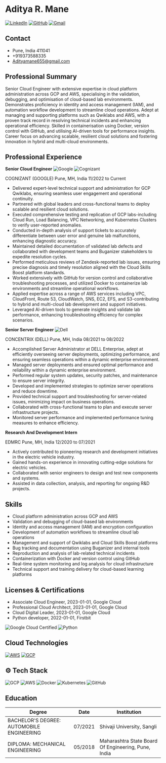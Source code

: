 # Aditya R. Mane

[![LinkedIn](https://img.shields.io/badge/LinkedIn-0077B5?style=for-the-badge&logo=linkedin&logoColor=white)](http://www.linkedin.com/in/aditya-mane-6734261a3/)
[![GitHub](https://img.shields.io/badge/GitHub-100000?style=for-the-badge&logo=github&logoColor=white)](https://github.com/Adyaa12/AdityaM)
[![Gmail](https://img.shields.io/badge/Gmail-D14836?style=for-the-badge&logo=gmail&logoColor=white)](mailto:Adityamane655@gmail.com)

## Contact

* Pune, India 411041
* +919373588335
* [Adityamane655@gmail.com](Adityamane655@gmail.com)


## Professional Summary

Senior Cloud Engineer with extensive expertise in cloud platform administration across GCP and AWS, specialising in the validation, debugging, and optimisation of cloud-based lab environments. Demonstrates proficiency in identity and access management (IAM), and automation workflow development to streamline cloud operations. Adept at managing and supporting platforms such as Qwiklabs and AWS, with a proven track record in resolving technical incidents and enhancing operational efficiency. Skilled in containerisation using Docker, version control with GitHub, and utilising AI-driven tools for performance insights. Career focus on advancing scalable, resilient cloud solutions and fostering innovation in hybrid and multi-cloud environments.

## Professional Experience

**Senior Cloud Engineer**
![Google](https://img.shields.io/badge/Google-4285F4?style=for-the-badge&logo=google&logoColor=white)
![Cognizant](https://img.shields.io/badge/Cognizant-1A73E8?style=for-the-badge&logo=cognizant&logoColor=white)

COGNIZANT (GOOGLE) Pune, MH, India 11/2022 to Current

* Delivered expert-level technical support and administration for GCP Qwiklabs, ensuring seamless user engagement and operational continuity.
* Partnered with global leaders and cross-functional teams to deploy scalable and resilient cloud solutions.
* Executed comprehensive testing and replication of GCP labs-including Cloud Run, Load Balancing, VPC Networking, and Kubernetes Clusters to verify user-reported anomalies.
* Conducted in-depth analysis of support tickets to accurately differentiate between user error and genuine lab malfunctions, enhancing diagnostic accuracy.
* Maintained detailed documentation of validated lab defects and collaborated with development teams and Buganizer stakeholders to expedite resolution cycles.
* Performed meticulous reviews of Zendesk-reported lab issues, ensuring precise diagnosis and timely resolution aligned with the Cloud Skills Boost platform standards.
* Worked extensively with GitHub for version control and collaborative troubleshooting processes, and utilized Docker to containerize lab environments and streamline operational workflows.
* Applied expertise across a range of AWS services including VPC, CloudFront, Route 53, CloudWatch, SNS, EC2, EFS, and S3-contributing to hybrid and multi-cloud lab development and support initiatives.
* Leveraged Al-driven tools to generate insights and validate lab performance, enhancing troubleshooting efficiency for complex scenarios.

**Senior Server Engineer**
![Dell](https://img.shields.io/badge/Dell-007DB8?style=for-the-badge&logo=dell&logoColor=white)

CONCENTRIX (DELL) Pune, MH, India 08/2021 to 08/2022

* Accomplished Server Administrator at DELL Enterprise, adept at efficiently overseeing server deployments, optimizing performance, and ensuring seamless operations within a dynamic enterprise environment.
* Managed server deployments and ensured optimal performance and reliability within a dynamic enterprise environment.
* Performed regular system updates, security patches, and maintenance to ensure server integrity.
* Developed and implemented strategies to optimize server operations and reduce downtime.
* Provided technical support and troubleshooting for server-related issues, minimizing impact on business operations.
* Collaborated with cross-functional teams to plan and execute server infrastructure projects.
* Monitored server performance and implemented performance tuning measures to enhance efficiency.

**Research And Development Intern**

EDMRC Pune, MH, India 12/2020 to 07/2021

* Actively contributed to pioneering research and development initiatives in the electric vehicle industry.
* Gained hands-on experience in innovating cutting-edge solutions for electric vehicles.
* Collaborated with senior engineers to design and test new components and systems.
* Assisted in data collection, analysis, and reporting for ongoing R&D projects.

## Skills

* Cloud platform administration across GCP and AWS
* Validation and debugging of cloud-based lab environments
* Identity and access management (IAM) and encryption configuration
* Development of automation workflows to streamline cloud lab operations
* Management and support of Qwiklabs and Cloud Skills Boost platforms
* Bug tracking and documentation using Buganizer and internal tools
* Reproduction and analysis of lab-related technical incidents
* Containerization with Docker and version control using GitHub
* Real-time system monitoring and log analysis for cloud infrastructure
* Technical support and training delivery for cloud-based learning platforms

## Licenses & Certifications

* Associate Cloud Engineer, 2023-01-01, Google Cloud
* Professional Cloud Architect, 2023-01-01, Google Cloud
* Cloud Digital Leader, 2023-01-01, Google Cloud
* Python developer, 2022-01-01, Firstbit

![Google Cloud Certified](https://img.shields.io/badge/Google%20Cloud%20Certified-34A853?style=for-the-badge&logo=googlecloud&logoColor=white)
![Python](https://img.shields.io/badge/Python-3776AB?style=for-the-badge&logo=python&logoColor=white)


## Cloud Technologies

[![AWS](https://img.shields.io/badge/AWS-%23FF9900.svg?style=for-the-badge&logo=amazon-aws&logoColor=white)](https://aws.amazon.com)
[![GCP](https://img.shields.io/badge/Google%20Cloud-%234285F4.svg?style=for-the-badge&logo=google-cloud&logoColor=white)](https://cloud.google.com/)
## ⚙️ Tech Stack

![GCP](https://img.shields.io/badge/Google%20Cloud-4285F4?style=for-the-badge&logo=googlecloud&logoColor=white)
![AWS](https://img.shields.io/badge/AWS-232F3E?style=for-the-badge&logo=amazonaws&logoColor=FF9900)
![Docker](https://img.shields.io/badge/Docker-2496ED?style=for-the-badge&logo=docker&logoColor=white)
![Kubernetes](https://img.shields.io/badge/Kubernetes-326CE5?style=for-the-badge&logo=kubernetes&logoColor=white)
![GitHub](https://img.shields.io/badge/GitHub-181717?style=for-the-badge&logo=github&logoColor=white)


## Education

| Degree                      | Date      | Institution                                   |
| --------------------------- | --------- | --------------------------------------------- |
| BACHELOR'S DEGREE: AUTOMOBILE ENGINEERING | 07/2021 | Shivaji University, Sangli                  |
| DIPLOMA: MECHANICAL ENGINEERING           | 05/2018 | Maharashtra State Board Of Engineering, Pune, India |
